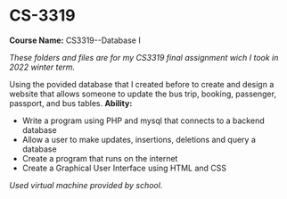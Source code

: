 # CS-3319

**Course Name:** CS3319--Database I

_These folders and files are for my CS3319 final assignment wich I took in 2022 winter term._

Using the povided database that I created before to create and design a website that allows someone to update the bus trip, booking, passenger, passport, and bus tables. 
**Ability:**
* Write a program using PHP and mysql that connects to a backend database
* Allow a user to make updates, insertions, deletions and query a database
* Create a program that runs on the internet
* Create a Graphical User Interface using HTML and CSS

_Used virtual machine provided by school._
